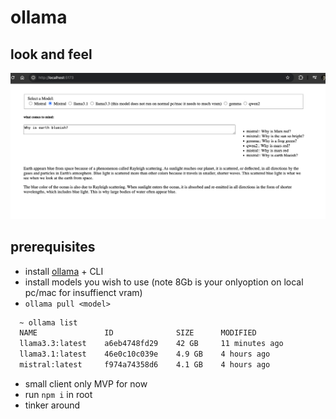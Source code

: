 # ollama

## look and feel

![simpleton ui](./assets/Screenshot%202025-01-02%20at%2012.23.29.png)

## prerequisites

* install [ollama](https://ollama.com/) + CLI
* install models you wish to use (note 8Gb is your onlyoption on local pc/mac for insuffienct vram)
* `ollama pull <model>`

```bash
  ~ ollama list
  NAME               ID              SIZE      MODIFIED       
  llama3.3:latest    a6eb4748fd29    42 GB     11 minutes ago    
  llama3.1:latest    46e0c10c039e    4.9 GB    4 hours ago       
  mistral:latest     f974a74358d6    4.1 GB    4 hours ago
  ```

* small client only MVP for now
* run `npm i` in root
* tinker around
